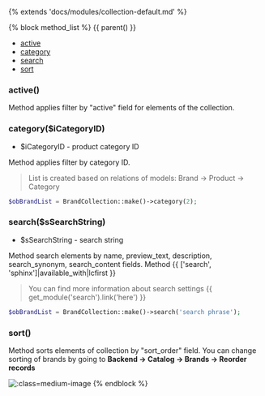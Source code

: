 {% extends 'docs/modules/collection-default.md' %}

{% block method_list %}
{{ parent() }}

* [active](#active)
* [category](#categoryicategoryid)
* [search](#searchssearchstring)
* [sort](#sort)

### active()

Method applies filter by "active" field for elements of the collection.

### category($iCategoryID)
  * $iCategoryID - product category ID

Method applies filter by category ID.
> List is created based on relations of models: Brand -\> Product -\> Category

```php
$obBrandList = BrandCollection::make()->category(2);
```

### search($sSearchString)
  * $sSearchString - search string

Method search elements by name, preview_text, description, search_synonym, search_content fields.
Method {{ ['search', 'sphinx']|available_with|lcfirst }}

> You can find more information about search settings {{ get_module('search').link('here') }}

```php
$obBrandList = BrandCollection::make()->search('search phrase');
```

### sort()

Method sorts elements of collection by "sort_order" field.
You can change sorting of brands by going to **Backend -> Catalog -> Brands -> Reorder records**

![](./../../../assets/images/backend-brand-5.png ':class=medium-image')
{% endblock %}
